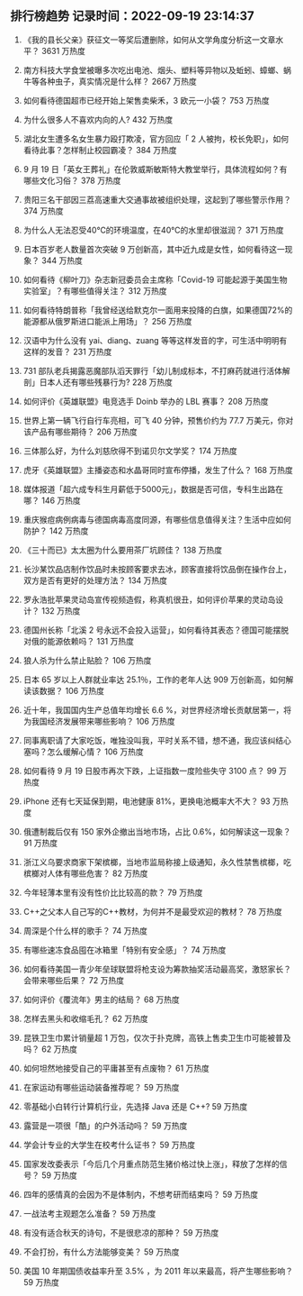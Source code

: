 
## 排行榜趋势 记录时间：2022-09-19 23:14:37
  
  1. 《我的县长父亲》获征文一等奖后遭删除，如何从文学角度分析这一文章水平？ 3631 万热度
    
  2. 南方科技大学食堂被曝多次吃出电池、烟头、塑料等异物以及蚯蚓、蟑螂、蜗牛等各种虫子，真实情况是什么样？ 2667 万热度
    
  3. 如何看待德国超市已经开始上架售卖柴禾，3 欧元一小袋？ 753 万热度
    
  4. 为什么很多人不喜欢内向的人? 432 万热度
    
  5. 湖北女生遭多名女生暴力殴打欺凌，官方回应「 2 人被拘，校长免职」，如何看待此事？怎样制止校园霸凌？ 384 万热度
    
  6. 9 月 19 日「英女王葬礼」在伦敦威斯敏斯特大教堂举行，具体流程如何？有哪些文化习俗？ 378 万热度
    
  7. 贵阳三名干部因三荔高速重大交通事故被组织处理，这起到了哪些警示作用？ 374 万热度
    
  8. 为什么人无法忍受40℃的环境温度，在40℃的水里却很滋润？ 371 万热度
    
  9. 日本百岁老人数量首次突破 9 万创新高，其中近九成是女性，如何看待这一现象？ 344 万热度
    
  10. 如何看待《柳叶刀》杂志新冠委员会主席称「Covid-19 可能起源于美国生物实验室」？有哪些值得关注？ 312 万热度
    
  11. 如何看待特朗普称「我曾经送给默克尔一面用来投降的白旗，如果德国72%的能源都从俄罗斯进口能派上用场」？ 256 万热度
    
  12. 汉语中为什么没有 yai、diang、zuang 等等这样发音的字，可生活中明明有这样的发音？ 231 万热度
    
  13. 731 部队老兵揭露恶魔部队滔天罪行「幼儿制成标本，不打麻药就进行活体解剖」日本人还有哪些残暴行为? 228 万热度
    
  14. 如何评价《英雄联盟》电竞选手 Doinb 举办的 LBL 赛事？ 208 万热度
    
  15. 世界上第一辆飞行自行车亮相，可飞 40 分钟，预售价约为 77.7 万美元，你对该产品有哪些期待？ 206 万热度
    
  16. 三体那么好，为什么刘慈欣得不到诺贝尔文学奖？ 174 万热度
    
  17. 虎牙《英雄联盟》主播姿态和水晶哥同时宣布停播，发生了什么？ 168 万热度
    
  18. 媒体报道「超六成专科生月薪低于5000元」，数据是否可信，专科生出路在哪？ 146 万热度
    
  19. 重庆猴痘病例病毒与德国病毒高度同源，有哪些信息值得关注？生活中应如何防护？ 142 万热度
    
  20. 《三十而已》太太圈为什么要用茶厂坑顾佳？ 138 万热度
    
  21. 长沙某饮品店制作饮品时未按顾客要求去冰，顾客直接将饮品倒在操作台上，双方是否有更好的处理方法？ 134 万热度
    
  22. 罗永浩批苹果灵动岛宣传视频造假，称真机很丑，如何评价苹果的灵动岛设计？ 132 万热度
    
  23. 德国州长称「北溪 2 号永远不会投入运营」，如何看待其表态？德国可能摆脱对俄的能源依赖吗？ 131 万热度
    
  24. 狼人杀为什么禁止贴脸？ 106 万热度
    
  25. 日本 65 岁以上人群就业率达 25.1％，工作的老年人达 909 万创新高，如何解读该数据？ 106 万热度
    
  26. 近十年，我国国内生产总值年均增长 6.6 %，对世界经济增长贡献居第一，将为我国经济发展带来哪些影响？ 106 万热度
    
  27. 同事离职请了大家吃饭，唯独没叫我，平时关系不错，想不通，我应该纠结心塞吗？怎么缓解心情？ 106 万热度
    
  28. 如何看待 9 月 19 日股市再次下跌，上证指数一度险些失守 3100 点？ 99 万热度
    
  29. iPhone 还有七天延保到期，电池健康 81%，更换电池概率大不大？ 93 万热度
    
  30. 俄遭制裁后仅有 150 家外企撤出当地市场，占比 0.6%，如何解读这一现象？ 91 万热度
    
  31. 浙江义乌要求商家下架槟榔，当地市监局称接上级通知，永久性禁售槟榔，吃槟榔对人体有哪些危害？ 82 万热度
    
  32. 今年轻薄本里有没有性价比比较高的款？ 79 万热度
    
  33. C++之父本人自己写的C++教材，为何并不是最受欢迎的教材？ 78 万热度
    
  34. 周深是个什么样的歌手？ 74 万热度
    
  35. 有哪些速冻食品囤在冰箱里「特别有安全感」？ 74 万热度
    
  36. 如何看待美国一青少年垒球联盟将枪支设为筹款抽奖活动最高奖，激怒家长？会带来哪些后果？ 72 万热度
    
  37. 如何评价《覆流年》男主的结局？ 68 万热度
    
  38. 怎样去黑头和收缩毛孔？ 62 万热度
    
  39. 昆铁卫生巾累计销量超 1 万包，仅次于扑克牌，高铁上售卖卫生巾可能被普及吗？ 62 万热度
    
  40. 如何坦然地接受自己的平庸甚至有点废物？ 61 万热度
    
  41. 在家运动有哪些运动装备推荐呢？ 59 万热度
    
  42. 零基础小白转行计算机行业，先选择 Java 还是 C++? 59 万热度
    
  43. 露营是一项很「酷」的户外活动吗？ 59 万热度
    
  44. 学会计专业的大学生在校考什么证书？ 59 万热度
    
  45. 国家发改委表示「今后几个月重点防范生猪价格过快上涨」，释放了怎样的信号？ 59 万热度
    
  46. 四年的感情真的会因为不是体制内，不想考研而结束吗？ 59 万热度
    
  47. 一战法考主观题怎么准备？ 59 万热度
    
  48. 有没有适合秋天的诗句，不是很悲凉的那种？ 59 万热度
    
  49. 不会打扮，有什么方法能够变美？ 59 万热度
    
  50. 美国 10 年期国债收益率升至 3.5% ，为 2011 年以来最高，将产生哪些影响？ 59 万热度
    